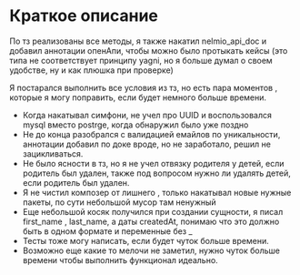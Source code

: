 
<h1>Краткое описание</h1>
<p>По тз реализованы все методы, я также накатил nelmio_api_doc и добавил аннотации опенАпи, чтобы можно было протыкать кейсы (это типа не соответствует принципу yagni, но я больше думал о своем удобстве, ну и как плюшка при проверке) 
<p>Я постарался выполнить все условия из тз, но есть пара моментов , которые я могу поправить, если будет немного больше времени.</p>
<ul>
  <li>Когда накатывал симфони, не учел про UUID и воспользовался mysql вместо postrge, когда обнаружил было уже поздно</li>
  <li>Не до конца разобрался с валидацией емайлов по уникальности, аннотации добавил по доке вроде, но не заработало, решил не зацикливаться.</li>
  <li>Не было ясности в тз, но я не учел отвязку родителя у детей, если родитель был удален, также под вопросом нужно ли удалять детей, если родитель был удален.</li>
  <li>Я не чистил композер от лишнего , только накатывал новые нужные пакеты, по сути небольшой мусор там ненужный</li>
  <li>Еще небольшой косяк получился при создании сущности, я писал first_name , last_name, а даты createdAt, понимаю что это должно быть в одном формате и переменные без _</li>
  <li>Тесты тоже могу написать, если будет чуток больше времени.</li>
  <li>Возможно еще какие то мелочи не заметил, нужно чуток больше времени чтобы выполнить функционал идеально.</li>
</ul>
